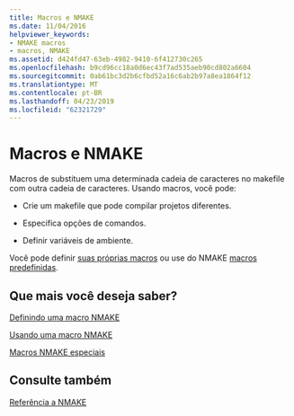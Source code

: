 ```yaml
---
title: Macros e NMAKE
ms.date: 11/04/2016
helpviewer_keywords:
- NMAKE macros
- macros, NMAKE
ms.assetid: d424fd47-63eb-4982-9410-6f412730c265
ms.openlocfilehash: b9cd96cc18a0d6ec43f7ad535aeb90cd802a6604
ms.sourcegitcommit: 0ab61bc3d2b6cfbd52a16c6ab2b97a8ea1864f12
ms.translationtype: MT
ms.contentlocale: pt-BR
ms.lasthandoff: 04/23/2019
ms.locfileid: "62321729"
---
```

# <a name="macros-and-nmake"></a>Macros e NMAKE

Macros de substituem uma determinada cadeia de caracteres no makefile com outra cadeia de caracteres. Usando macros, você pode:

- Crie um makefile que pode compilar projetos diferentes.

- Especifica opções de comandos.

- Definir variáveis de ambiente.

Você pode definir [suas próprias macros](defining-an-nmake-macro.md) ou use do NMAKE [macros predefinidas](special-nmake-macros.md).

## <a name="what-do-you-want-to-know-more-about"></a>Que mais você deseja saber?

[Definindo uma macro NMAKE](defining-an-nmake-macro.md)

[Usando uma macro NMAKE](using-an-nmake-macro.md)

[Macros NMAKE especiais](special-nmake-macros.md)

## <a name="see-also"></a>Consulte também

[Referência a NMAKE](nmake-reference.md)
